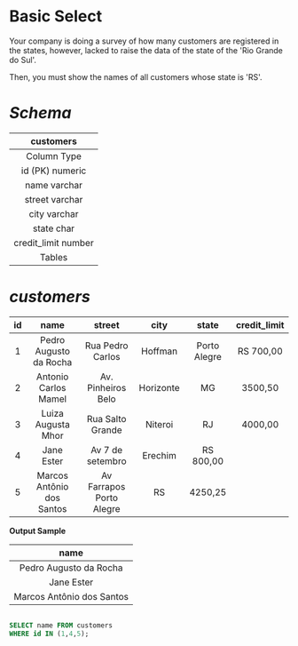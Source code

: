 # Basic Select





Your company is doing a survey of how many customers are registered in the states, however, lacked to raise the data of the state of the 'Rio Grande do Sul'.

Then, you must show the names of all customers whose state is 'RS'.

# _Schema_

|customers|
|:--:|
|Column	Type|
|id (PK)	numeric|
|name	varchar|
|street	varchar|
|city	varchar|
|state	char|
|credit_limit	number |
|Tables|

# _customers_

|id	|name	|street	|city	|state	|credit_limit |
|:--:|:--:|:--:|:--:|:--:|:--:|
|1	|Pedro Augusto da Rocha|	Rua Pedro Carlos| Hoffman	|Porto Alegre|	RS	700,00|
|2	|Antonio Carlos Mamel	|Av. Pinheiros	Belo| Horizonte	|MG	|3500,50|
|3	|Luiza Augusta Mhor	|Rua Salto Grande	|Niteroi|	RJ	|4000,00|
|4	|Jane Ester	|Av 7 de setembro|	Erechim|	RS	800,00|
|5|	Marcos Antônio dos Santos|	Av Farrapos	Porto Alegre	|RS	|4250,25 |

**Output Sample**

|name|
|:--:|
|Pedro Augusto da Rocha|
|Jane Ester|
|Marcos Antônio dos Santos |

```sql

SELECT name FROM customers
WHERE id IN (1,4,5);


```